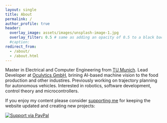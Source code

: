 ```yaml
---
layout: single
title: About
permalink: /
author_profile: true
header:
  overlay_image: assets/images/unsplash-image-1.jpg
  overlay_filter: 0.5 # same as adding an opacity of 0.5 to a black background
  #caption:
redirect_from: 
  - /about/
  - /about.html
---
```


Master in Electrical and Computer Engineering from [TU Munich](https://www.ei.tum.de/en/welcome/). 
Lead Developer at [Oculytics GmbH](https://oculytics.com/), brining AI-based machine vision to the food production and other industires.
Previously working on trajectory planning for autonomous vehicles. Interested in robotics, software development, control theory and microcontrollers.

If you enjoy my content please consider [supporting me](https://paypal.me/fpucher) for keeping the website updated and creating new projects:

[![Support via PayPal](https://cdn.rawgit.com/twolfson/paypal-github-button/1.0.0/dist/button.svg)](https://paypal.me/fpucher)
